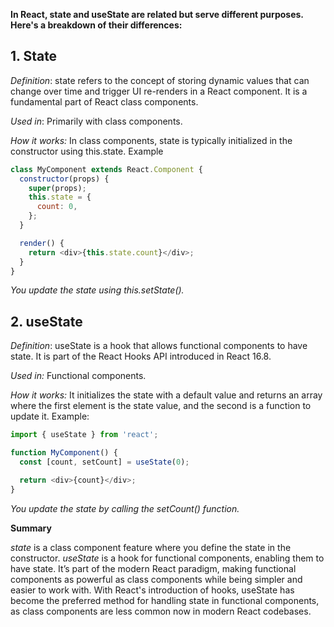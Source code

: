 __In React, state and useState are related but serve different purposes. Here's a breakdown of their differences:__

## 1. State

_Definition_: state refers to the concept of storing dynamic values that can change over time and trigger UI re-renders in a React component. It is a fundamental part of React class components.

_Used in_: Primarily with class components.

_How it works:_
In class components, state is typically initialized in the constructor using this.state.
Example
```javascript
class MyComponent extends React.Component {
  constructor(props) {
    super(props);
    this.state = {
      count: 0,
    };
  }

  render() {
    return <div>{this.state.count}</div>;
  }
}
```
_You update the state using this.setState()._


## 2. useState

_Definition_: useState is a hook that allows functional components to have state. It is part of the React Hooks API introduced in React 16.8.

_Used in:_ Functional components.

_How it works:_
It initializes the state with a default value and returns an array where the first element is the state value, and the second is a function to update it.
Example:
```javascript
import { useState } from 'react';

function MyComponent() {
  const [count, setCount] = useState(0);

  return <div>{count}</div>;
}
```
_You update the state by calling the setCount() function._


__Summary__

_state_ is a class component feature where you define the state in the constructor.
_useState_ is a hook for functional components, enabling them to have state. It’s part of the modern React paradigm, making functional components as powerful as class components while being simpler and easier to work with.
With React's introduction of hooks, useState has become the preferred method for handling state in functional components, as class components are less common now in modern React codebases.